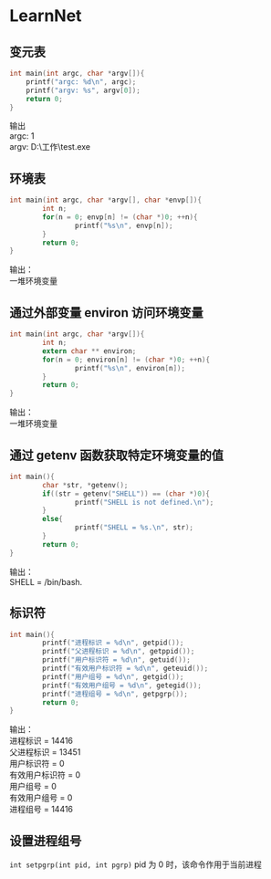 # LearnNet
## 变元表
``` C
int main(int argc, char *argv[]){
	printf("argc: %d\n", argc);
	printf("argv: %s", argv[0]);
	return 0;
}
```
输出  
argc: 1  
argv: D:\工作\test.exe  

## 环境表
``` C
int main(int argc, char *argv[], char *envp[]){
        int n;
        for(n = 0; envp[n] != (char *)0; ++n){
                printf("%s\n", envp[n]);
        }
        return 0;
}
```
输出：  
一堆环境变量

## 通过外部变量 environ 访问环境变量
``` C
int main(int argc, char *argv[]){
        int n;
        extern char ** environ;
        for(n = 0; environ[n] != (char *)0; ++n){
                printf("%s\n", environ[n]);
        }
        return 0;
}
```
输出：  
一堆环境变量

## 通过 getenv 函数获取特定环境变量的值
``` C
int main(){
        char *str, *getenv();
        if((str = getenv("SHELL")) == (char *)0){
                printf("SHELL is not defined.\n");
        }
        else{
                printf("SHELL = %s.\n", str);
        }
        return 0;
}
```
输出：  
SHELL = /bin/bash.

## 标识符
``` C
int main(){
        printf("进程标识 = %d\n", getpid());
        printf("父进程标识 = %d\n", getppid());
        printf("用户标识符 = %d\n", getuid());
        printf("有效用户标识符 = %d\n", geteuid());
        printf("用户组号 = %d\n", getgid());
        printf("有效用户组号 = %d\n", getegid());
        printf("进程组号 = %d\n", getpgrp());
        return 0;
}
```
输出：  
进程标识 = 14416  
父进程标识 = 13451  
用户标识符 = 0  
有效用户标识符 = 0  
用户组号 = 0  
有效用户组号 = 0  
进程组号 = 14416
## 设置进程组号
`int setpgrp(int pid, int pgrp)` 
pid 为 0 时，该命令作用于当前进程
